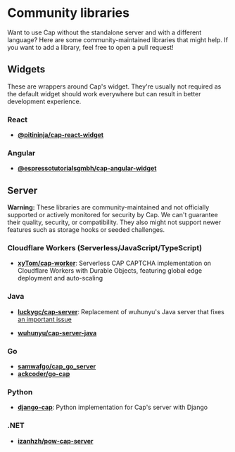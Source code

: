 # Community libraries

Want to use Cap without the standalone server and with a different language? Here are some community-maintained libraries that might help. If you want to add a library, feel free to open a pull request!

## Widgets

These are wrappers around Cap's widget. They're usually not required as the default widget should work everywhere but can result in better development experience.

### React

- **[@pitininja/cap-react-widget](https://www.npmjs.com/package/@pitininja/cap-react-widget)**

### Angular

- **[@espressotutorialsgmbh/cap-angular-widget](https://www.npmjs.com/package/@espressotutorialsgmbh/cap-angular-widget)**

## Server

**Warning:** These libraries are community-maintained and not officially supported or actively monitored for security by Cap. We can't guarantee their quality, security, or compatibility. They also might not support newer features such as storage hooks or seeded challenges.

### Cloudflare Workers (Serverless/JavaScript/TypeScript)

- **[xyTom/cap-worker](https://github.com/xyTom/cap-worker)**: Serverless CAP CAPTCHA implementation on Cloudflare Workers with Durable Objects, featuring global edge deployment and auto-scaling

### Java

- **[luckygc/cap-server](https://github.com/luckygc/cap-server)**: Replacement of wuhunyu's Java server that fixes [an important issue](https://github.com/tiagorangel1/cap/issues/69#issuecomment-3079407189)

- **[wuhunyu/cap-server-java](https://github.com/wuhunyu/cap-server-java)**

### Go

- **[samwafgo/cap_go_server](https://github.com/samwafgo/cap_go_server)**
- **[ackcoder/go-cap](https://github.com/ackcoder/go-cap)**

### Python

- **[django-cap](https://pypi.org/project/django-cap/)**: Python implementation for Cap's server with Django

### .NET

- **[izanhzh/pow-cap-server](https://github.com/izanhzh/pow-cap-server)**
